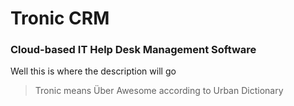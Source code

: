 # Tronic CRM
### Cloud-based IT Help Desk Management Software
Well this is where the description will go

>Tronic means Über Awesome according to Urban Dictionary
